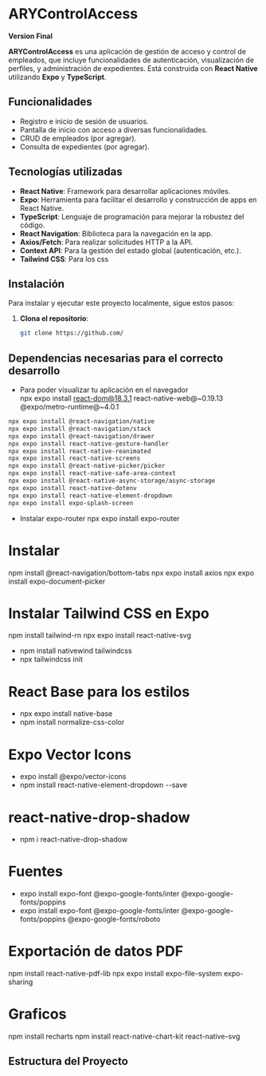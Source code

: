 # ARYControlAccess

**Version Final**

**ARYControlAccess** es una aplicación de gestión de acceso y control de empleados, que incluye funcionalidades de
autenticación, visualización de perfiles, y administración de expedientes. Está construida con **React Native**
utilizando **Expo** y **TypeScript**.

## Funcionalidades

- Registro e inicio de sesión de usuarios.
- Pantalla de inicio con acceso a diversas funcionalidades.
- CRUD de empleados (por agregar).
- Consulta de expedientes (por agregar).

## Tecnologías utilizadas

- **React Native**: Framework para desarrollar aplicaciones móviles.
- **Expo**: Herramienta para facilitar el desarrollo y construcción de apps en React Native.
- **TypeScript**: Lenguaje de programación para mejorar la robustez del código.
- **React Navigation**: Biblioteca para la navegación en la app.
- **Axios/Fetch**: Para realizar solicitudes HTTP a la API.
- **Context API**: Para la gestión del estado global (autenticación, etc.).
- **Tailwind CSS**: Para los css
## Instalación

Para instalar y ejecutar este proyecto localmente, sigue estos pasos:

1. **Clona el repositorio**:

   ```bash
   git clone https://github.com/

## Dependencias necesarias para el correcto desarrollo
* Para poder visualizar tu aplicación en el navegador  
  npx expo install react-dom@18.3.1 react-native-web@~0.19.13 @expo/metro-runtime@~4.0.1

```bash
npx expo install @react-navigation/native
npx expo install @react-navigation/stack
npx expo install @react-navigation/drawer
npx expo install react-native-gesture-handler
npx expo install react-native-reanimated
npx expo install react-native-screens
npx expo install @react-native-picker/picker
npx expo install react-native-safe-area-context
npx expo install @react-native-async-storage/async-storage
npx expo install react-native-dotenv
npx expo install react-native-element-dropdown
npx expo install expo-splash-screen
```
* Instalar expo-router
  npx expo install expo-router

# Instalar
  npm install @react-navigation/bottom-tabs
  npx expo install axios
  npx expo install expo-document-picker

# Instalar Tailwind CSS en Expo
  npm install tailwind-rn
  npx expo install react-native-svg

* npm install nativewind tailwindcss
* npx tailwindcss init

# React Base para los estilos
* npx expo install native-base
* npm install normalize-css-color

# Expo Vector Icons
* expo install @expo/vector-icons
* npm install react-native-element-dropdown --save

# react-native-drop-shadow
* npm i react-native-drop-shadow

# Fuentes
* expo install expo-font @expo-google-fonts/inter @expo-google-fonts/poppins
* expo install expo-font @expo-google-fonts/inter @expo-google-fonts/poppins @expo-google-fonts/roboto

# Exportación de datos PDF
npm install react-native-pdf-lib
npx expo install expo-file-system expo-sharing


# Graficos
npm install recharts
npm install react-native-chart-kit react-native-svg


## Estructura del Proyecto

